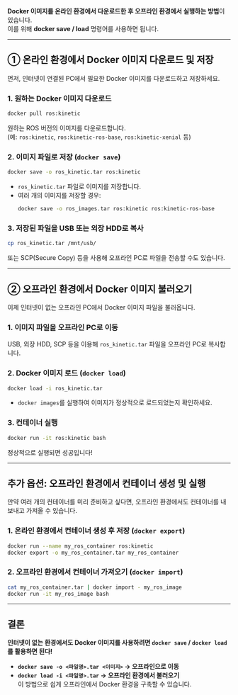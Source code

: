  **Docker 이미지를 온라인 환경에서 다운로드한 후 오프라인 환경에서 실행하는 방법**이 있습니다.  
이를 위해 **docker save / load** 명령어를 사용하면 됩니다.  

---

## **① 온라인 환경에서 Docker 이미지 다운로드 및 저장**
먼저, 인터넷이 연결된 PC에서 필요한 Docker 이미지를 다운로드하고 저장하세요.

### **1. 원하는 Docker 이미지 다운로드**
```bash
docker pull ros:kinetic
```
원하는 ROS 버전의 이미지를 다운로드합니다.  
(예: `ros:kinetic`, `ros:kinetic-ros-base`, `ros:kinetic-xenial` 등)

### **2. 이미지 파일로 저장 (`docker save`)**
```bash
docker save -o ros_kinetic.tar ros:kinetic
```
- `ros_kinetic.tar` 파일로 이미지를 저장합니다.  
- 여러 개의 이미지를 저장할 경우:
  ```bash
  docker save -o ros_images.tar ros:kinetic ros:kinetic-ros-base
  ```

### **3. 저장된 파일을 USB 또는 외장 HDD로 복사**
```bash
cp ros_kinetic.tar /mnt/usb/
```
또는 SCP(Secure Copy) 등을 사용해 오프라인 PC로 파일을 전송할 수도 있습니다.

---

## **② 오프라인 환경에서 Docker 이미지 불러오기**
이제 인터넷이 없는 오프라인 PC에서 Docker 이미지 파일을 불러옵니다.

### **1. 이미지 파일을 오프라인 PC로 이동**
USB, 외장 HDD, SCP 등을 이용해 `ros_kinetic.tar` 파일을 오프라인 PC로 복사합니다.

### **2. Docker 이미지 로드 (`docker load`)**
```bash
docker load -i ros_kinetic.tar
```
- `docker images`를 실행하여 이미지가 정상적으로 로드되었는지 확인하세요.

### **3. 컨테이너 실행**
```bash
docker run -it ros:kinetic bash
```
정상적으로 실행되면 성공입니다!

---

## **추가 옵션: 오프라인 환경에서 컨테이너 생성 및 실행**
만약 여러 개의 컨테이너를 미리 준비하고 싶다면, 오프라인 환경에서도 컨테이너를 내보내고 가져올 수 있습니다.

### **1. 온라인 환경에서 컨테이너 생성 후 저장 (`docker export`)**
```bash
docker run --name my_ros_container ros:kinetic
docker export -o my_ros_container.tar my_ros_container
```

### **2. 오프라인 환경에서 컨테이너 가져오기 (`docker import`)**
```bash
cat my_ros_container.tar | docker import - my_ros_image
docker run -it my_ros_image bash
```

---

## **결론**
**인터넷이 없는 환경에서도 Docker 이미지를 사용하려면 `docker save` / `docker load`를 활용하면 된다!**  
- **`docker save -o <파일명>.tar <이미지>` → 오프라인으로 이동**  
- **`docker load -i <파일명>.tar` → 오프라인 환경에서 불러오기**  
이 방법으로 쉽게 오프라인에서 Docker 환경을 구축할 수 있습니다.
